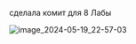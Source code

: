 сделала комит для 8 Лабы

![image_2024-05-19_22-57-03](https://github.com/katerineov/Lab4_Python/assets/162953749/4dc03cd1-e397-4394-8ac3-8840b935714d)
